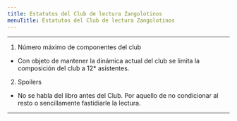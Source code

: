 ```yaml
---
title: Estatutos del Club de lectura Zangolotinos
menuTitle: Estatutos del Club de lectura Zangolotinos
---
```

***
1. Número máximo de componentes del club
- Con objeto de mantener la dinámica actual del club se limita la composición del club a 12* asistentes.
2. Spoilers
- No se habla del libro antes del Club. Por aquello de no condicionar al resto o sencillamente fastidiarle la lectura. 
***